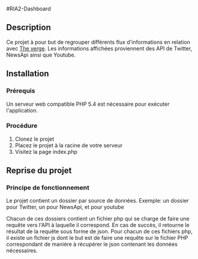 #RIA2-Dashboard

## Description
Ce projet à pour but de regrouper différents flux d'informations en relation avec [The verge](https://www.theverge.com).
Les informations affichées proviennent des API de Twitter, NewsApi ainsi que Youtube.

## Installation
### Prérequis
Un serveur web compatible PHP 5.4 est nécessaire pour exécuter l'application.

### Procédure
1. Clonez le projet
2. Placez le projet à la racine de votre serveur
3. Visitez la page index.php

## Reprise du projet
### Principe de fonctionnement
Le projet contient un dossier par source de données.
Exemple: un dossier pour Twitter, un pour NewsApi, et pour youtube

Chacun de ces dossiers contient un fichier php qui se charge de faire une requête vers l'API à laquelle il correspond. En cas de succès, il retourne le résultat de la requête sous forme de json.
Pour chacun de ces fichiers php, il existe un fichier js dont le but est de faire une requête sur le fichier PHP correspondant de manière à récupérer le json contenant les données nécessaires.